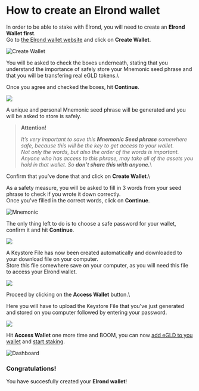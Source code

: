 # How to create an Elrond wallet

In order to be able to stake with Elrond, you will need to create an **Elrond Wallet first**.\
Go to [the Elrond wallet website](https://wallet.elrond.com/) and click on **Create Wallet**.

![Create Wallet](https://user-images.githubusercontent.com/95366163/146779127-9f825473-3696-4620-8d6b-276fe2592017.png)

You will be asked to check the boxes underneath, stating that you understand the importance of safely store your Mnemonic seed phrase and that you will be transfering real eGLD tokens.\


Once you agree and checked the boxes, hit **Continue**.

![](https://user-images.githubusercontent.com/95366163/146780305-06ff212a-423e-4ac8-8301-bf426585a101.png)

A unique and personal Mnemonic seed phrase will be generated and you will be asked to store is safely.

> **Attention!**
>
> _It’s very important to save this **Mnemonic Seed phrase** somewhere safe, because this will be the key to get access to your wallet._\
> _Not only the words, but also the order of the words is important. Anyone who has access to this phrase, may take all of the assets you hold in that wallet. So **don’t share this with anyone.**_\
>

Confirm that you've done that and click on **Create Wallet**.\


As a safety measure, you will be asked to fill in 3 words from your seed phrase to check if you wrote it down correctly.\
Once you've filled in the correct words, click on **Continue**.

![Mnemonic](https://user-images.githubusercontent.com/95366163/146782062-25d4baea-274f-4c6b-86b7-f5ea51b1c638.png)

The only thing left to do is to choose a safe password for your wallet, confirm it and hit **Continue**.

![](https://user-images.githubusercontent.com/95366163/146783008-ddc28841-26cc-4268-a013-d74bfa94eb9b.png)

A Keystore File has now been created automatically and downloaded to your download file on your computer.\
Store this file somewhere save on your computer, as you will need this file to access your Elrond wallet.

![](https://user-images.githubusercontent.com/95366163/146783895-12363610-6cad-414b-86a5-9ba71bd8842f.png)

Proceed by clicking on the **Access Wallet** button.\


Here you will have to upload the Keystore File that you've just generated and stored on you computer followed by entering your password.

![](https://user-images.githubusercontent.com/95366163/146783831-b2bd137f-90cb-4999-87a1-d2456d339388.png)

Hit **Access Wallet** one more time and BOOM, you can now [add eGLD to you wallet](how\_to\_get\_egld\_tokens.md) and [start staking](how\_to\_stake\_egld\_with\_elrond.md).

![Dashboard](https://user-images.githubusercontent.com/95366163/146786617-2ab0e1c1-5c88-4866-8719-ab3ab838e04c.png)

### Congratulations!

You have succesfully created your **Elrond wallet**!
